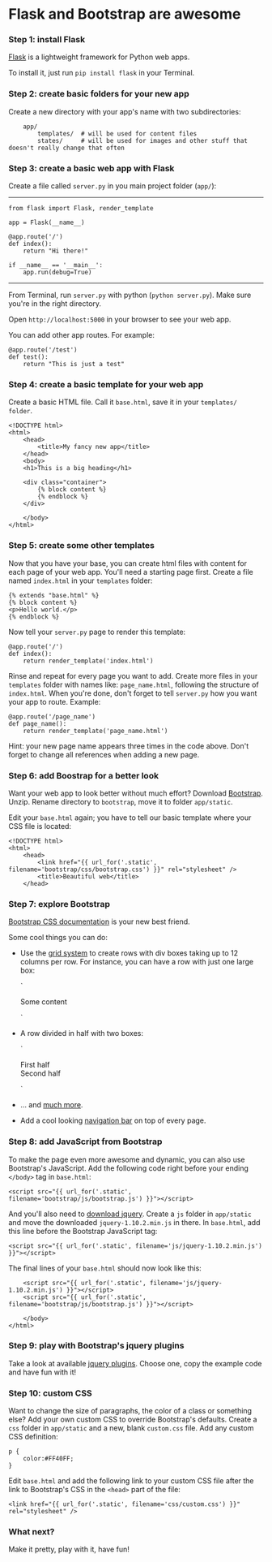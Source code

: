 # Flask and Bootstrap are awesome

### Step 1: install Flask 

[Flask](http://flask.pocoo.org) is a lightweight framework for Python web apps.

To install it, just run `pip install flask` in your Terminal.

### Step 2: create basic folders for your new app

Create a new directory with your app's name with two subdirectories:

		app/	
			templates/  # will be used for content files
			states/		# will be used for images and other stuff that doesn't really change that often

### Step 3: create a basic web app with Flask

Create a file called `server.py` in you main project folder (`app/`):

---

	from flask import Flask, render_template

	app = Flask(__name__)
	
	@app.route('/')
	def index():
		return "Hi there!"
	
	if __name__ == '__main__':
		app.run(debug=True)
	
---

From Terminal, run `server.py` with python (`python server.py`). Make sure you're in the right directory.

Open `http://localhost:5000` in your browser to see your web app.

You can add other app routes. For example:

	@app.route('/test')
	def test():
		return "This is just a test" 

### Step 4: create a basic template for your web app

Create a basic HTML file. Call it `base.html`, save it in your `templates/ folder`.

	<!DOCTYPE html>
	<html>
		<head>
			<title>My fancy new app</title>
		</head>
		<body>
		<h1>This is a big heading</h1>
	
		<div class="container">
			{% block content %}
			{% endblock %}
		</div>
	
		</body>
	</html>

### Step 5: create some other templates

Now that you have your base, you can create html files with content for each page of your web app. You'll need a starting page first. Create a file named `index.html` in your `templates` folder:

	{% extends "base.html" %}
	{% block content %}
	<p>Hello world.</p>
	{% endblock %}

Now tell your `server.py` page to render this template:

	@app.route('/')
	def index():
		return render_template('index.html')

Rinse and repeat for every page you want to add. Create more files in your `templates` folder with names like: `page_name.html`, following the structure of `index.html`. When you're done, don't forget to tell `server.py` how you want your app to route. Example:

	@app.route('/page_name')
	def page_name():
		return render_template('page_name.html')

Hint: your new page name appears three times in the code above. Don't forget to change all references when adding a new page.

### Step 6: add Boostrap for a better look

Want your web app to look better without much effort? Download [Bootstrap](http://getbootstrap.com). Unzip. Rename directory to `bootstrap`, move it to folder `app/static`.

Edit your `base.html` again; you have to tell our basic template where your CSS file is located:

	<!DOCTYPE html>
	<html>
		<head>
			<link href="{{ url_for('.static', filename='bootstrap/css/bootstrap.css') }}" rel="stylesheet" />
			<title>Beautiful web</title>
		</head>

### Step 7: explore Bootstrap

[Bootstrap CSS documentation](http://getbootstrap.com/css/) is your new best friend.

Some cool things you can do:

- Use the [grid system](http://getbootstrap.com/css/#grid) to create rows with div boxes taking up to 12 columns per row. For instance, you can have a row with just one large box:

	`<div class="row">
        <div class="col-lg-12">Some content</div>
	</div>`

- A row divided in half with two boxes:

	`<div class="row">
		<div class="col-lg-6">First half</div>
		<div class="col-lg-6">Second half</div>
	</div>`

- … and [much more](http://examples.getbootstrap.com/grid/). 

- Add a cool looking [navigation bar](http://getbootstrap.com/components/#navbar) on top of every page. 

### Step 8: add JavaScript from Bootstrap

To make the page even more awesome and dynamic, you can also use Bootstrap's JavaScript. Add the following code right before your ending `</body>` tag in `base.html`:

	<script src="{{ url_for('.static', filename='bootstrap/js/bootstrap.js') }}"></script>

And you'll also need to [download jquery](http://jquery.com/download/). Create a `js` folder in `app/static` and move the downloaded `jquery-1.10.2.min.js` in there. In `base.html`, add this line before the Bootstrap JavaScript tag:

	<script src="{{ url_for('.static', filename='js/jquery-1.10.2.min.js') }}"></script>

The final lines of your `base.html` should now look like this:

		<script src="{{ url_for('.static', filename='js/jquery-1.10.2.min.js') }}"></script>
		<script src="{{ url_for('.static', filename='bootstrap/js/bootstrap.js') }}"></script>
	
		</body>
	</html>

### Step 9: play with Bootstrap's jquery plugins

Take a look at available [jquery plugins](http://getbootstrap.com/javascript/). Choose one, copy the example code and have fun with it!

### Step 10: custom CSS

Want to change the size of paragraphs, the color of a class or something else? Add your own custom CSS to override Bootstrap's defaults. Create a `css` folder in `app/static` and a new, blank `custom.css` file. Add any custom CSS definition:

	p {
		color:#FF40FF;
	}

Edit `base.html` and add the following link to your custom CSS file after the link to Bootstrap's CSS in the `<head>` part of the file:

	<link href="{{ url_for('.static', filename='css/custom.css') }}" rel="stylesheet" />

### What next?

Make it pretty, play with it, have fun!
